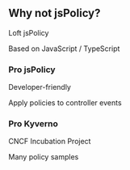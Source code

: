 ## Why not jsPolicy?

Loft jsPolicy [](https://www.jspolicy.com/)

Based on JavaScript / TypeScript

### Pro jsPolicy

Developer-friendly

Apply policies to controller events

### Pro Kyverno

CNCF Incubation Project [](https://www.cncf.io/projects/kyverno/)

Many policy samples